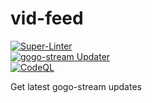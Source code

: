 # vid-feed


[![Super-Linter](https://github.com/p2kr/vid-feed/actions/workflows/super_linter.yml/badge.svg)](https://github.com/p2kr/vid-feed/actions/workflows/super_linter.yml)  
[![gogo-stream Updater](https://github.com/p2kr/vid-feed/actions/workflows/gogo-stream-updater.yml/badge.svg)](https://github.com/p2kr/vid-feed/actions/workflows/gogo-stream-updater.yml)  
[![CodeQL](https://github.com/p2kr/vid-feed/actions/workflows/codeql-analysis.yml/badge.svg)](https://github.com/p2kr/vid-feed/actions/workflows/codeql-analysis.yml)   
 


Get latest gogo-stream updates
